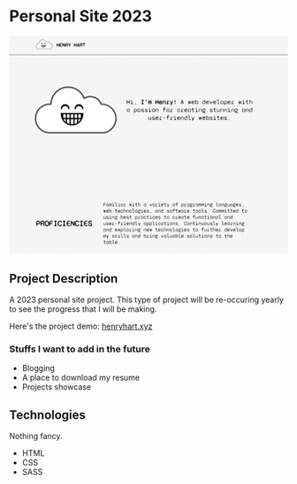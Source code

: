 # Personal Site 2023

![Project thumbnail](/assets/project-thumbnail.png)

## Project Description

A 2023 personal site project. This type of project will be re-occuring yearly to see the progress that I will be making.

Here's the project demo: [henryhart.xyz](https://henryhart.xyz/)

### Stuffs I want to add in the future

- Blogging
- A place to download my resume
- Projects showcase

## Technologies

Nothing fancy.

- HTML
- CSS
- SASS